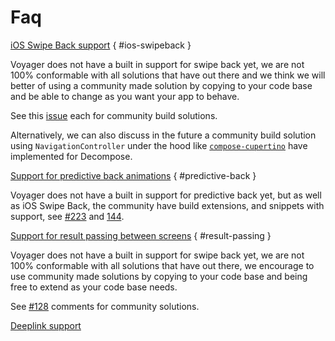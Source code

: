 # Faq

[iOS Swipe Back support](#ios-swipeback) { #ios-swipeback }

Voyager does not have a built in support for swipe back yet, we are not 100% conformable with all
solutions that have out there and we think we will better of using a community made solution by copying
to your code base and be able to change as you want your app to behave.

See this [issue](https://github.com/adrielcafe/voyager/issues/144) each for community build solutions.

Alternatively, we can also discuss in the future a community build solution using `NavigationController`
under the hood like [`compose-cupertino`](https://github.com/alexzhirkevich/compose-cupertino/blob/master/cupertino-decompose/src/iosMain/kotlin/io/github/alexzhirkevich/cupertino/decompose/UIKitChildren.kt#L192) have implemented for Decompose.

[Support for predictive back animations](#predictive-back) { #predictive-back }

Voyager does not have a built in support for predictive back yet, but as well as iOS Swipe Back, the
community have build extensions, and snippets with support, see
[#223](https://github.com/adrielcafe/voyager/issues/223) and [144](https://github.com/adrielcafe/voyager/issues/144).

[Support for result passing between screens](#result-passing) { #result-passing }

Voyager does not have a built in support for swipe back yet, we are not 100% conformable with all
solutions that have out there, we encourage to use community made solutions by copying to your
code base and being free to extend as your code base needs.

See [#128](https://github.com/adrielcafe/voyager/pull/128) comments for community solutions.

[Deeplink support](./deep-links.md)

